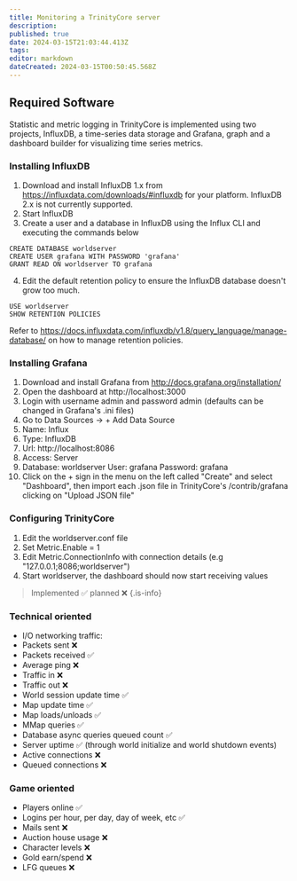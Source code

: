 ```yaml
---
title: Monitoring a TrinityCore server
description: 
published: true
date: 2024-03-15T21:03:44.413Z
tags: 
editor: markdown
dateCreated: 2024-03-15T00:50:45.568Z
---
```


## Required Software
Statistic and metric logging in TrinityCore is implemented using two projects, InfluxDB, a time-series data storage and Grafana, graph and a dashboard builder for visualizing time series metrics.

### Installing InfluxDB
1. Download and install InfluxDB 1.x from https://influxdata.com/downloads/#influxdb for your platform. InfluxDB 2.x is not currently supported.
1. Start InfluxDB
1. Create a user and a database in InfluxDB using the Influx CLI and executing the commands below
```
CREATE DATABASE worldserver
CREATE USER grafana WITH PASSWORD 'grafana'
GRANT READ ON worldserver TO grafana
```
4. Edit the default retention policy to ensure the InfluxDB database doesn't grow too much.
```
USE worldserver
SHOW RETENTION POLICIES
```
Refer to https://docs.influxdata.com/influxdb/v1.8/query_language/manage-database/ on how to manage retention policies.

### Installing Grafana
1. Download and install Grafana from http://docs.grafana.org/installation/
1. Open the dashboard at http://localhost:3000
1. Login with username admin and password admin (defaults can be changed in Grafana's .ini files)
1. Go to Data Sources → + Add Data Source
1. Name: Influx
1. Type: InfluxDB
1. Url: http://localhost:8086
1. Access: Server
1. Database: worldserver User: grafana Password: grafana
1. Click on the + sign in the menu on the left called "Create" and select "Dashboard", then import each .json file in TrinityCore's /contrib/grafana clicking on "Upload JSON file"

### Configuring TrinityCore
1. Edit the worldserver.conf file
1. Set Metric.Enable = 1
1. Edit Metric.ConnectionInfo with connection details (e.g "127.0.0.1;8086;worldserver")
1. Start worldserver, the dashboard should now start receiving values

> Implemented :white_check_mark:
planned :x:
{.is-info}

### Technical oriented
- I/O networking traffic:
- Packets sent :x:
- Packets received :white_check_mark:
- Average ping :x:
- Traffic in :x:
- Traffic out :x:
- World session update time :white_check_mark:
- Map update time :white_check_mark:
- Map loads/unloads :white_check_mark:
- MMap queries :white_check_mark:
- Database async queries queued count :white_check_mark:
- Server uptime :white_check_mark: (through world initialize and world shutdown events)
- Active connections :x:
- Queued connections :x:
### Game oriented
- Players online :white_check_mark:
- Logins per hour, per day, day of week, etc :white_check_mark:
- Mails sent :x:
- Auction house usage :x:
- Character levels :x:
- Gold earn/spend :x:
- LFG queues :x:


